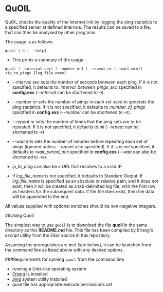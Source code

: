 QuOIL
=====

QuOIL checks the quality of the internet link by logging the ping statistics to a specified server at defined intervals.  The results can be saved to a file, that can then be analysed by other programs.

The usage is as follows:

`quoil [-h | --help]`

* This prints a summary of the usage.

`quoil [--interval sec] [--number nr] [--repeat nr [--wait min]] <ip_to_ping> [log_file_name]`

* *\-\-interval sec* sets the number of seconds between each ping.  If it is not specified, it defaults to *:interval_between_pings_sec* specified in **config.exs** (*\-\-interval* can be shortened to *-i*).

* *\-\-number nr* sets the number of pings in each set used to generate the ping statistics.  If it is not specified, it defaults to *:number_of_pings* specified in **config.exs** (*\-\-number* can be shortened to *-n*).

* *\-\-repeat nr* sets the number of times that the ping sets are to be repeated.  If it is not specified, it defaults to *nil* (*\-\-repeat* can be shortened to *-r*)

* *\-\-wait min* sets the number of minutes before repeating each set of pings (ignored unless *\-\-repeat* also specified).  If it is is not specified, it defaults to *:wait_period_min* specified in **config.exs** (*\-\-wait* can also be shortened to *-w*).

* *ip_to_ping* can also be a URL that resolves to a valid IP.

* If *log_file_name* is not specified, it defaults to Standard Output.
    If *log_file_name* is specified as an absolute or relative path, and it does not exist, then it will be created as a tab-delimited log file, with the first row as headers for the subsequent data.  If the file does exist, then the data will be appended to the end.

All values supplied with optional switches should be non-negative integers.

##Using Quoil

The simplest way to use `quoil` is to download the file **quoil** in the same directory as this **README.md** file.  This file has been compiled by Erlang's *escript* utility from the Elixir source in this repository.

Assuming the prerequisites are met (see below), it can be launched from the command line as listed above with any desired options.

###Requirements for running `quoil` from the command line
- running a Unix-like operating system
- [Erlang](http://www.erlang.org "Erlang Homepage") is installed
- [*ping*](http://linux.die.net/man/8/ping "ping man page") system utility installed
- *quoil* file has appropriate execute permissions set
